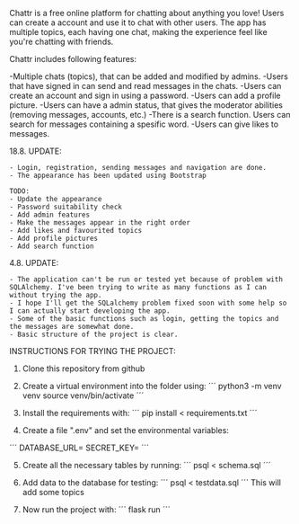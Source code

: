 Chattr is a free online platform for chatting about anything you love! Users can create a account and use it to chat with other users. The app has multiple topics, each having one chat, making the experience feel like you're chatting with friends.

Chattr includes following features:

-Multiple chats (topics), that can be added and modified by admins.
-Users  that have signed in can send and read messages in the chats.
-Users can create an account and sign in using a password.
-Users can add a profile picture.
-Users can have a admin status, that gives the moderator abilities (removing messages, accounts, etc.)
-There is a search function. Users can search for messages containing a spesific word.
-Users can give likes to messages.

18.8. UPDATE:

    - Login, registration, sending messages and navigation are done.
    - The appearance has been updated using Bootstrap

    TODO:
    - Update the appearance
    - Password suitability check
    - Add admin features
    - Make the messages appear in the right order
    - Add likes and favourited topics
    - Add profile pictures
    - Add search function


4.8. UPDATE:

    - The application can't be run or tested yet because of problem with SQLAlchemy. I've been trying to write as many functions as I can without trying the app.
    - I hope I'll get the SQLalchemy problem fixed soon with some help so I can actually start developing the app.
    - Some of the basic functions such as login, getting the topics and the messages are somewhat done.
    - Basic structure of the project is clear.

INSTRUCTIONS FOR TRYING THE PROJECT:

1. Clone this repository from github

2. Create a virtual environment into the folder using:
´´´
python3 -m venv venv
source venv/bin/activate
´´´

3. Install the requirements with:
´´´
pip install < requirements.txt
´´´

4. Create a file ".env" and set the environmental variables:

´´´
DATABASE_URL=
SECRET_KEY=
´´´

5. Create all the necessary tables by running:
´´´
psql < schema.sql
´´´

6. Add data to the database for testing:
´´´
psql < testdata.sql
´´´
This will add some topics

7. Now run the project with:
´´´
flask run
´´´